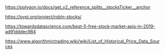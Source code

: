 https://polygon.io/docs/get_v2_reference_splits__stocksTicker__anchor

https://pypi.org/project/robin-stocks/

https://towardsdatascience.com/best-5-free-stock-market-apis-in-2019-ad91dddec984

https://www.algorithmictrading.wiki/wiki/List_of_Historical_Price_Data_Sources

